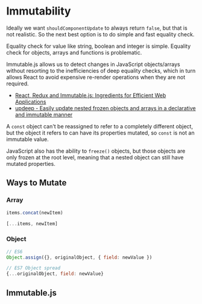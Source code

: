 # Immutability

Ideally we want `shouldComponentUpdate` to always return `false`, but that is not realistic. So the next best option is to do simple and fast equality check.

Equality check for value like string, boolean and integer is simple. Equality check for objects, arrays and functions is problematic.

Immutable.js allows us to detect changes in JavaScript objects/arrays without resorting to the inefficiencies of deep equality checks, which in turn allows React to avoid expensive re-render operations when they are not required.

* [React, Redux and Immutable.js: Ingredients for Efficient Web Applications](https://www.toptal.com/react/react-redux-and-immutablejs)
* [updeep - Easily update nested frozen objects and arrays in a declarative and immutable manner](https://github.com/substantial/updeep)

A `const` object can't be reassigned to refer to a completely different object, but the object it refers to can have its properties mutated, so `const` is not an immutable value.

JavaScript also has the ability to `freeze()` objects, but those objects are only frozen at the root level, meaning that a nested object can still have mutated properties.

## Ways to Mutate

### Array

```js
items.concat(newItem)

[...items, newItem]
```

### Object

```js
// ES6
Object.assign({}, originalObject, { field: newValue })

// ES7 Object spread
{...originalObject, field: newValue}
```

## Immutable.js


